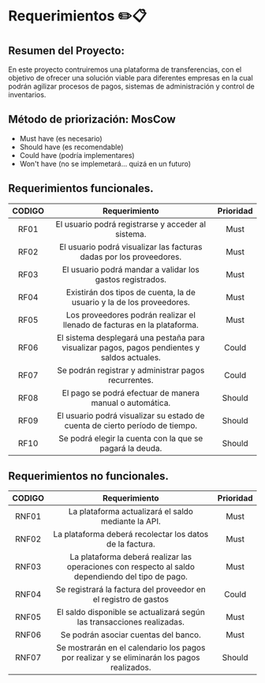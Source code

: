 # **Requerimientos** ✏️📋

## **Resumen del Proyecto:** 
 
En este proyecto contruiremos una plataforma de transferencias, con el objetivo de ofrecer una solución viable para diferentes empresas en la cual podrán agilizar procesos de pagos, sistemas de administración y control de inventarios.

## **Método de priorización:** MosCow

- Must have (es necesario)
- Should have (es recomendable)
- Could have (podría implementares)
- Won't have (no se implemetará... quizá en un futuro)


## **Requerimientos funcionales.**


|**CODIGO**|**Requerimiento**|**Prioridad**|
| :-: | :-: | :-: |
|RF01|El usuario podrá registrarse y acceder al sistema.|Must|
|RF02|El usuario podrá visualizar las facturas dadas por los proveedores.|Must|
|RF03|El usuario podrá mandar a validar los gastos registrados.|Must|
|RF04|Existirán dos tipos de cuenta, la de usuario y la de los proveedores.|Must|
|RF05|Los proveedores podrán realizar el llenado de facturas en la plataforma.|Must|
|RF06|El sistema desplegará una pestaña para visualizar pagos, pagos pendientes y saldos actuales. |Could|
|RF07|Se podrán registrar y administrar pagos recurrentes. |Could|
|RF08|El pago se podrá efectuar de manera manual o automática.|Should|
|RF09|El usuario podrá visualizar su estado de cuenta de cierto período de tiempo.|Should|
|RF10|Se podrá elegir la cuenta con la que se pagará la deuda.|Should|

## **Requerimientos no funcionales.**


|**CODIGO**|**Requerimiento**|**Prioridad**|
| :-: | :-: | :-: |
|RNF01|La plataforma actualizará el saldo mediante la API.|Must|
|RNF02|La plataforma deberá recolectar los datos de la factura.|Must|
|RNF03|La plataforma deberá realizar las operaciones con respecto al saldo dependiendo del tipo de pago.|Must|
|RNF04|Se registrará la factura del proveedor en el registro de gastos|Could|
|RNF05|El saldo disponible se actualizará según las transacciones realizadas.|Must|
|RNF06|Se podrán asociar cuentas del banco. |Must|
|RNF07|Se mostrarán en el calendario los pagos por realizar y se eliminarán los pagos realizados.|Should|

